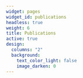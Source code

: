 ```yaml
---
widget: pages
widget_id: publications
headless: true
weight: 6
title: Publications
active: true
design:
  columns: "2"
  background:
    text_color_light: false
    image_darken: 0
---
```

